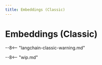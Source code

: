 ```yaml
---
title: Embeddings (Classic)
---
```


# Embeddings (Classic)

--8<-- "langchain-classic-warning.md"

<!-- Copied from https://python.langchain.com/api_reference/langchain/embeddings.html -->

--8<-- "wip.md"
<!-- ::: langchain_classic.embeddings -->
